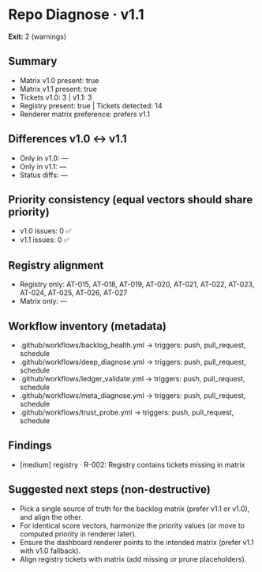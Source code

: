 # Repo Diagnose · v1.1

**Exit:** 2 (warnings)

## Summary
- Matrix v1.0 present: true
- Matrix v1.1 present: true
- Tickets v1.0: 3 | v1.1: 3
- Registry present: true | Tickets detected: 14
- Renderer matrix preference: prefers v1.1

## Differences v1.0 ↔ v1.1
- Only in v1.0: —
- Only in v1.1: —
- Status diffs: —

## Priority consistency (equal vectors should share priority)
- v1.0 issues: 0 ✅
- v1.1 issues: 0 ✅

## Registry alignment
- Registry only: AT-015, AT-018, AT-019, AT-020, AT-021, AT-022, AT-023, AT-024, AT-025, AT-026, AT-027
- Matrix only: —

## Workflow inventory (metadata)
- .github/workflows/backlog_health.yml → triggers: push, pull_request, schedule
- .github/workflows/deep_diagnose.yml → triggers: push, pull_request, schedule
- .github/workflows/ledger_validate.yml → triggers: push, pull_request, schedule
- .github/workflows/meta_diagnose.yml → triggers: push, pull_request, schedule
- .github/workflows/trust_probe.yml → triggers: push, pull_request, schedule

## Findings
- [medium] registry · R-002: Registry contains tickets missing in matrix

## Suggested next steps (non-destructive)
- Pick a single source of truth for the backlog matrix (prefer v1.1 or v1.0), and align the other.
- For identical score vectors, harmonize the priority values (or move to computed priority in renderer later).
- Ensure the dashboard renderer points to the intended matrix (prefer v1.1 with v1.0 fallback).
- Align registry tickets with matrix (add missing or prune placeholders).

